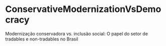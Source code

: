 # ConservativeModernizationVsDemocracy
Modernização conservadora vs. inclusão social: O papel do setor de tradables e non-tradables no Brasil
